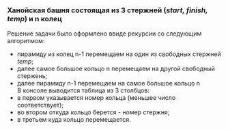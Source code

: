 ###  Ханойская башня состоящая из 3 стержней (_start, finish, temp_) и n колец
Решение задачи было оформлено ввиде рекурсии со следующим алгоритмом:
- пирамиду из колец n-1 перемещаем на один из свободных стержней _temp_;
- далее cамое большое кольцо n перемещаем на другой свободный стержень;
- далее пирамиду n-1 перемещаем на самое большое кольцо n  
В консоле выводится таблица из 3 столбцов:  
- в первом указывается номер кольца (меньшее число соответствует);
- во втором откуда кольцо берется - номер стержня;
- в третьем куда кольцо перемещается.
